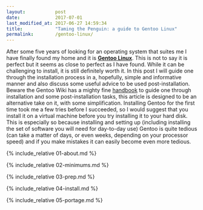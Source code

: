 ```yaml
---
layout:           post
date:             2017-07-01
last_modified_at: 2017-06-27 14:59:34
title:            "Taming the Penguin: a guide to Gentoo Linux"
permalink:        /gentoo-linux/
---
```


After some five years of looking for an operating system that suites me I have finally found my home and it is [**Gentoo Linux**](https://gentoo.org/). This is not to say it is perfect but it seems as close to perfect as I have found. While it can be challenging to install, it is still definitely worth it. In this post I will guide one through the installation process in a, hopefully, simple and informative manner and also discuss some useful advice to be used post-installation. Beware the Gentoo Wiki has a mighty fine [handbook](https://wiki.gentoo.org/wiki/Handbook:Main_Page) to guide one through installation and some post-installation tasks, this article is designed to be an alternative take on it, with some simplification. Installing Gentoo for the first time took me a few tries before I succeeded, so I would suggest that you install it on a virtual machine before you try installing it to your hard disk. This is especially so because installing and setting up (including installing the set of software you will need for day-to-day use) Gentoo is quite tedious (can take a matter of days, or even weeks, depending on your processor speed) and if you make mistakes it can easily become even more tedious. 

{% include_relative 01-about.md %}

{% include_relative 02-minimums.md %}

{% include_relative 03-prep.md %}

{% include_relative 04-install.md %}

{% include_relative 05-portage.md %}
